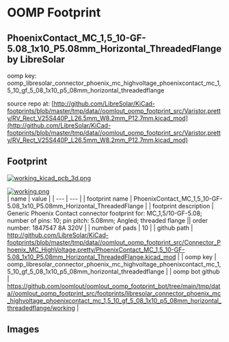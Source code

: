 # OOMP Footprint  
## PhoenixContact_MC_1,5_10-GF-5.08_1x10_P5.08mm_Horizontal_ThreadedFlange  by LibreSolar  
  
oomp key: oomp_libresolar_connector_phoenix_mc_highvoltage_phoenixcontact_mc_1,5_10_gf_5_08_1x10_p5_08mm_horizontal_threadedflange  
  
source repo at: [http://github.com/LibreSolar/KiCad-footprints/blob/master/tmp/data//oomlout_oomp_footprint_src/Varistor.pretty/RV_Rect_V25S440P_L26.5mm_W8.2mm_P12.7mm.kicad_mod](http://github.com/LibreSolar/KiCad-footprints/blob/master/tmp/data//oomlout_oomp_footprint_src/Varistor.pretty/RV_Rect_V25S440P_L26.5mm_W8.2mm_P12.7mm.kicad_mod)  
## Footprint  
  
[![working_kicad_pcb_3d.png](working_kicad_pcb_3d_600.png)](working_kicad_pcb_3d.png)  
  
[![working.png](working_600.png)](working.png)  
| name | value | 
| --- | --- | 
| footprint name | PhoenixContact_MC_1,5_10-GF-5.08_1x10_P5.08mm_Horizontal_ThreadedFlange | 
| footprint description | Generic Phoenix Contact connector footprint for: MC_1,5/10-GF-5.08; number of pins: 10; pin pitch: 5.08mm; Angled; threaded flange || order number: 1847547 8A 320V | 
| number of pads | 10 | 
| github path | http://github.com/LibreSolar/KiCad-footprints/blob/master/tmp/data//oomlout_oomp_footprint_src/Connector_Phoenix_MC_HighVoltage.pretty/PhoenixContact_MC_1,5_10-GF-5.08_1x10_P5.08mm_Horizontal_ThreadedFlange.kicad_mod | 
| oomp key | oomp_libresolar_connector_phoenix_mc_highvoltage_phoenixcontact_mc_1,5_10_gf_5_08_1x10_p5_08mm_horizontal_threadedflange | 
| oomp bot github | https://github.com/oomlout/oomlout_oomp_footprint_bot/tree/main/tmp/data//oomlout_oomp_footprint_src/footprints/libresolar_connector_phoenix_mc_highvoltage_phoenixcontact_mc_1,5_10_gf_5_08_1x10_p5_08mm_horizontal_threadedflange/working | 
## Images  
